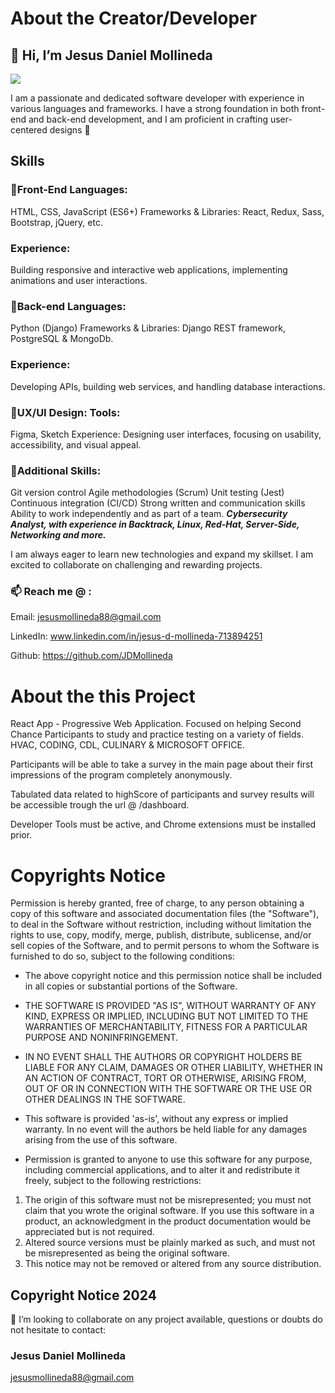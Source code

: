 # About the Creator/Developer

## 👋 Hi, I’m Jesus Daniel Mollineda

<img src="./public/assets/images/author.jpg">

I am a passionate and dedicated software developer with experience in various languages and frameworks. I have a strong foundation in both front-end and back-end development, and I am proficient in crafting user-centered designs 👀 

## Skills
### 🌱Front-End Languages: 
HTML, CSS, JavaScript (ES6+) Frameworks & Libraries: React, Redux, Sass, Bootstrap, jQuery, etc. 
### Experience: 
Building responsive and interactive web applications, implementing animations and user interactions. 
### 🌱Back-end Languages: 
Python (Django) Frameworks & Libraries: Django REST framework, PostgreSQL & MongoDb. 
### Experience: 
Developing APIs, building web services, and handling database interactions.
### 🌱UX/UI Design: Tools: 
Figma, Sketch Experience: Designing user interfaces, focusing on usability, accessibility, and visual appeal. 
### 🌱Additional Skills:
Git version control Agile methodologies (Scrum) Unit testing (Jest) Continuous integration (CI/CD) Strong written and communication skills Ability to work independently and as part of a team. ***Cybersecurity Analyst, with experience in Backtrack, Linux, Red-Hat, Server-Side, Networking and more.***

I am always eager to learn new technologies and expand my skillset. I am excited to collaborate on challenging and rewarding projects.

### 📫 Reach me @ :
Email: jesusmollineda88@gmail.com

LinkedIn: www.linkedin.com/in/jesus-d-mollineda-713894251

Github: https://github.com/JDMollineda

# About the this Project
React App - Progressive Web Application. Focused on helping Second Chance Participants to study and practice testing on a variety of fields. HVAC, CODING, CDL, CULINARY & MICROSOFT OFFICE.

Participants will be able to take a survey in the main page about their first impressions of the program completely anonymously. 

Tabulated data related to highScore of participants and survey results will be accessible trough the url @ /dashboard.

Developer Tools must be active, and Chrome extensions must be installed prior.

# Copyrights Notice
Permission is hereby granted, free of charge, to any person obtaining a copy of this software and associated documentation files (the "Software"), to deal in the Software without restriction, including without limitation the rights to use, copy, modify, merge, publish, distribute, sublicense, and/or sell copies of the Software, and to permit persons to whom the Software is furnished to do so, subject to the following conditions:

 * The above copyright notice and this permission notice shall be included in all copies or substantial portions of the Software.

 * THE SOFTWARE IS PROVIDED "AS IS", WITHOUT WARRANTY OF ANY KIND, EXPRESS OR IMPLIED, INCLUDING BUT NOT LIMITED TO THE WARRANTIES OF MERCHANTABILITY, FITNESS FOR A PARTICULAR PURPOSE AND NONINFRINGEMENT. 
 * IN NO EVENT SHALL THE AUTHORS OR COPYRIGHT HOLDERS BE LIABLE FOR ANY CLAIM, DAMAGES OR OTHER LIABILITY, WHETHER IN AN ACTION OF CONTRACT, TORT OR OTHERWISE, ARISING FROM, OUT OF OR IN CONNECTION WITH THE SOFTWARE OR THE USE OR OTHER DEALINGS IN THE SOFTWARE.

 * This software is provided 'as-is', without any express or implied warranty.  In no event will the authors be held liable for any damages arising from the use of this software.

 * Permission is granted to anyone to use this software for any purpose, including commercial applications, and to alter it and redistribute it freely, subject to the following restrictions:

  1. The origin of this software must not be misrepresented; you must not claim that you wrote the original software. If you use this software in a product, an acknowledgment in the product documentation would be appreciated but is not required.
  2. Altered source versions must be plainly marked as such, and must not be misrepresented as being the original software.
  3. This notice may not be removed or altered from any source distribution.

  ## Copyright Notice 2024
  💞️ I’m looking to collaborate on any project available, questions or doubts do not hesitate to contact: 
  ### Jesus Daniel Mollineda
  jesusmollineda88@gmail.com
 
